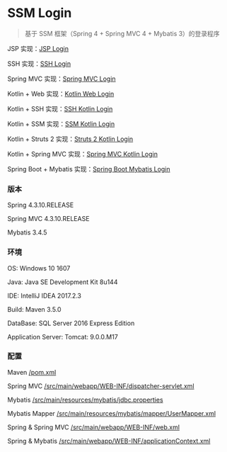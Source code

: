 # SSM Login
> 基于 SSM 框架（Spring 4 + Spring MVC 4 + Mybatis 3）的登录程序

JSP 实现：[JSP Login](https://github.com/superchijinpeng/jsp_login)

SSH 实现：[SSH Login](https://github.com/superchijinpeng/ssh_login)

Spring MVC 实现：[Spring MVC Login](https://github.com/superchijinpeng/spring_mvc_login)

Kotlin + Web 实现：[Kotlin Web Login](https://github.com/superchijinpeng/kotlin_web_login)

Kotlin + SSH 实现：[SSH Kotlin Login](https://github.com/superchijinpeng/ssh_kotlin_login)

Kotlin + SSM 实现：[SSM Kotlin Login](https://github.com/superchijinpeng/ssm_kotlin_login)

Kotlin + Struts 2 实现：[Struts 2 Kotlin Login](https://github.com/superchijinpeng/struts2_kotlin_login)

Kotlin + Spring MVC 实现：[Spring MVC Kotlin Login](https://github.com/superchijinpeng/spring_mvc_kotlin_login)

Spring Boot + Mybatis 实现：[Spring Boot Mybatis Login](https://github.com/superchijinpeng/spring_boot_mybatis_login)
### 版本
Spring 4.3.10.RELEASE

Spring MVC 4.3.10.RELEASE

Mybatis 3.4.5
### 环境
OS: Windows 10 1607

Java: Java SE Development Kit 8u144

IDE: IntelliJ IDEA 2017.2.3

Build: Maven 3.5.0

DataBase: SQL Server 2016 Express Edition

Application Server: Tomcat: 9.0.0.M17
### 配置
Maven [/pom.xml](https://github.com/superchijinpeng/ssm_login/blob/master/pom.xml)

Spring MVC [/src/main/webapp/WEB-INF/dispatcher-servlet.xml](https://github.com/superchijinpeng/ssm_login/blob/master/src/main/webapp/WEB-INF/dispatcher-servlet.xml)

Mybatis [/src/main/resources/mybatis/jdbc.properties](https://github.com/superchijinpeng/ssm_login/blob/master/src/main/resources/mybatis/jdbc.properties)

Mybatis Mapper [/src/main/resources/mybatis/mapper/UserMapper.xml](https://github.com/superchijinpeng/ssm_login/blob/master/src/main/resources/mybatis/mapper/UserMapper.xml)

Spring & Spring MVC [/src/main/webapp/WEB-INF/web.xml](https://github.com/superchijinpeng/ssm_login/blob/master/src/main/webapp/WEB-INF/web.xml)

Spring & Mybatis [/src/main/webapp/WEB-INF/applicationContext.xml](https://github.com/superchijinpeng/ssm_login/blob/master/src/main/webapp/WEB-INF/applicationContext.xml)
